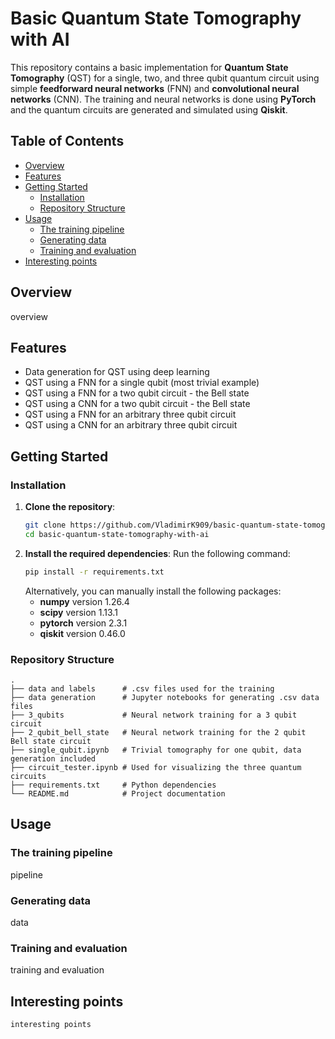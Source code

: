 # Basic Quantum State Tomography with AI

This repository contains a basic implementation for **Quantum State Tomography** (QST) for a single, two, and three qubit quantum circuit
using simple **feedforward neural networks** (FNN) and **convolutional neural networks** (CNN).
The training and neural networks is done using **PyTorch** and the quantum circuits are generated and simulated using **Qiskit**.

## Table of Contents
- [Overview](#overview)
- [Features](#features)
- [Getting Started](#getting-started)
  - [Installation](#installation)
  - [Repository Structure](#repository-structure)
- [Usage](#usage)
	- [The training pipeline](#the-training-pipeline)
	- [Generating data](#generating-data)
	- [Training and evaluation](#training-and-evaluation)
- [Interesting points](#interesting-points)

## Overview
overview

## Features
- Data generation for QST using deep learning
- QST using a FNN for a single qubit (most trivial example)
- QST using a FNN for a two qubit circuit - the Bell state
- QST using a CNN for a two qubit circuit - the Bell state
- QST using a FNN for an arbitrary three qubit circuit
- QST using a CNN for an arbitrary three qubit circuit

## Getting Started
### Installation
1. **Clone the repository**:
   ```bash
   git clone https://github.com/VladimirK909/basic-quantum-state-tomography-with-ai.git
   cd basic-quantum-state-tomography-with-ai
   ```
2. **Install the required dependencies**:
Run the following command:
   ```bash
   pip install -r requirements.txt
   ```
	Alternatively, you can manually install the following packages:
	- **numpy** version 1.26.4
	- **scipy** version 1.13.1
	- **pytorch** version 2.3.1
	- **qiskit** version 0.46.0 
### Repository Structure
```
.
├── data and labels      # .csv files used for the training
├── data generation      # Jupyter notebooks for generating .csv data files
├── 3_qubits    		 # Neural network training for a 3 qubit circuit
├── 2_qubit_bell_state   # Neural network training for the 2 qubit Bell state circuit
├── single_qubit.ipynb   # Trivial tomography for one qubit, data generation included
├── circuit_tester.ipynb # Used for visualizing the three quantum circuits
├── requirements.txt     # Python dependencies
└── README.md            # Project documentation
```

## Usage

### The training pipeline
pipeline

### Generating data
data

### Training and evaluation
training and evaluation

## Interesting points
 `interesting points`